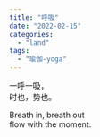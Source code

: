 ```yaml
---
title: "呼吸"
date: "2022-02-15"
categories: 
  - "land"
tags: 
  - "瑜伽-yoga"
---
```


一呼一吸，  
时也，势也。  
  
Breath in, breath out  
flow with the moment.
